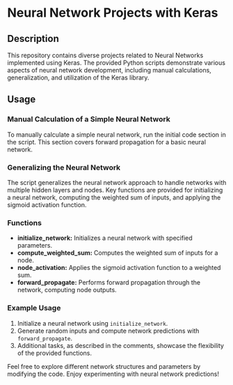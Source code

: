 # Neural Network Projects with Keras

## Description

This repository contains diverse projects related to Neural Networks implemented using Keras. The provided Python scripts demonstrate various aspects of neural network development, including manual calculations, generalization, and utilization of the Keras library.

## Usage

### Manual Calculation of a Simple Neural Network

To manually calculate a simple neural network, run the initial code section in the script. This section covers forward propagation for a basic neural network.

### Generalizing the Neural Network

The script generalizes the neural network approach to handle networks with multiple hidden layers and nodes. Key functions are provided for initializing a neural network, computing the weighted sum of inputs, and applying the sigmoid activation function.

### Functions

- **initialize_network:** Initializes a neural network with specified parameters.
- **compute_weighted_sum:** Computes the weighted sum of inputs for a node.
- **node_activation:** Applies the sigmoid activation function to a weighted sum.
- **forward_propagate:** Performs forward propagation through the network, computing node outputs.

### Example Usage

1. Initialize a neural network using `initialize_network`.
2. Generate random inputs and compute network predictions with `forward_propagate`.
3. Additional tasks, as described in the comments, showcase the flexibility of the provided functions.

Feel free to explore different network structures and parameters by modifying the code. Enjoy experimenting with neural network predictions!

